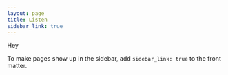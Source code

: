 ```yaml
---
layout: page
title: Listen
sidebar_link: true
---
```


<p class="message">
  Hey
</p>

To make pages show up in the sidebar, add `sidebar_link: true` to the front
matter.